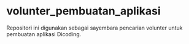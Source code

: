 # volunter_pembuatan_aplikasi
Repositori ini digunakan sebagai sayembara pencarian volunter untuk pembuatan aplikasi Dicoding.
